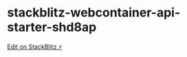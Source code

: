 # stackblitz-webcontainer-api-starter-shd8ap

[Edit on StackBlitz ⚡️](https://stackblitz.com/edit/stackblitz-webcontainer-api-starter-shd8ap)
